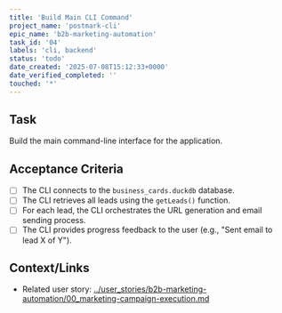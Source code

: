 ```yaml
---
title: 'Build Main CLI Command'
project_name: 'postmark-cli'
epic_name: 'b2b-marketing-automation'
task_id: '04'
labels: 'cli, backend'
status: 'todo'
date_created: '2025-07-08T15:12:33+0000'
date_verified_completed: ''
touched: '*'
---
```


## Task

Build the main command-line interface for the application.

## Acceptance Criteria

- [ ] The CLI connects to the `business_cards.duckdb` database.
- [ ] The CLI retrieves all leads using the `getLeads()` function.
- [ ] For each lead, the CLI orchestrates the URL generation and email sending process.
- [ ] The CLI provides progress feedback to the user (e.g., "Sent email to lead X of Y").

## Context/Links

- Related user story: [../user_stories/b2b-marketing-automation/00_marketing-campaign-execution.md](./../user_stories/b2b-marketing-automation/00_marketing-campaign-execution.md)
